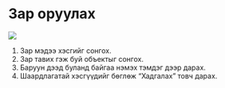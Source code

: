 # Зар оруулах

![](<../img/Мэдээ оруулах.gif>)

1. Зар мэдээ хэсгийг сонгох.
2. Зар тавих гэж буй объектыг сонгох.
3. Баруун дээд буланд байгаа нэмэх тэмдэг дээр дарах.
4. Шаардлагатай хэсгүүдийг бөглөж “Хадгалах” товч дарах.
